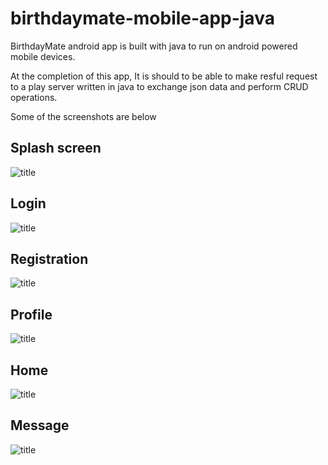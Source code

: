 # birthdaymate-mobile-app-java

BirthdayMate android app is built with java to run on android powered mobile devices.

At the completion of this app, It is should to be able to make resful request to a play server written in java to exchange json data and perform CRUD operations.

Some of the screenshots are below

## Splash screen
![title](screenshots/splash.jpeg)

## Login
![title](screenshots/signin.jpeg)

## Registration
![title](screenshots/signup.jpeg)

## Profile
![title](screenshots/profile.jpeg)

## Home
![title](screenshots/home.jpeg)

## Message
![title](screenshots/message.jpeg)